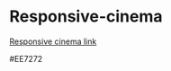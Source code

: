 # Responsive-cinema
[Responsive cinema link](https://gertvandormael.github.io/responsive-cinema/)

#EE7272
